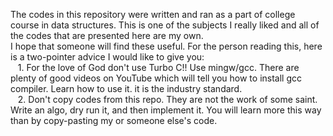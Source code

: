 The codes in this repository were written and ran as a part of college course in data structures. This is one of the subjects I really liked and all of the codes that are presented here are my own.  
I hope that someone will find these useful. For the person reading this, here is a two-pointer advice I would like to give you:  
&nbsp;&nbsp;&nbsp;1. For the love of God don't use Turbo C!! Use mingw/gcc. There are plenty of good videos on YouTube which will tell you how to install gcc compiler. Learn how to use it. it is the industry standard.  
&nbsp;&nbsp;&nbsp;2. Don't copy codes from this repo. They are not the work of some saint. Write an algo, dry run it, and then implement it. You will learn more this way than by copy-pasting my or someone else's code.  
